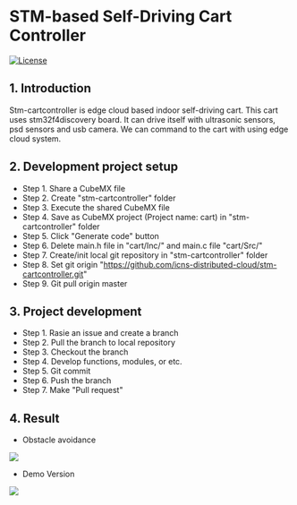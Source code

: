 # STM-based Self-Driving Cart Controller 
[![License](https://img.shields.io/badge/License-BSD%203--Clause-orange.svg)](https://opensource.org/licenses/BSD-3-Clause)  

## 1. Introduction
Stm-cartcontroller is edge cloud based indoor self-driving cart.
This cart uses stm32f4discovery board.
It can drive itself with ultrasonic sensors, psd sensors and usb camera.
We can command to the cart with using edge cloud system.

## 2. Development project setup
* Step 1. Share a CubeMX file
* Step 2. Create "stm-cartcontroller" folder
* Step 3. Execute the shared CubeMX file
* Step 4. Save as CubeMX project (Project name: cart) in "stm-cartcontroller" folder
* Step 5. Click "Generate code" button
* Step 6. Delete main.h file in "cart/Inc/" and main.c file "cart/Src/"
* Step 7. Create/init local git repository in "stm-cartcontroller" folder
* Step 8. Set git origin "https://github.com/icns-distributed-cloud/stm-cartcontroller.git"
* Step 9. Git pull origin master

## 3. Project development
* Step 1. Rasie an issue and create a branch
* Step 2. Pull the branch to local repository
* Step 3. Checkout the branch
* Step 4. Develop functions, modules, or etc.
* Step 5. Git commit
* Step 6. Push the branch
* Step 7. Make "Pull request"

## 4. Result
* Obstacle avoidance
<img src="https://user-images.githubusercontent.com/53041199/92321743-654c0500-f067-11ea-8411-f52be2a7b3d8.gif">

* Demo Version
<img src="https://user-images.githubusercontent.com/53041199/92321739-5feeba80-f067-11ea-88a7-7bf8f653404b.gif">
